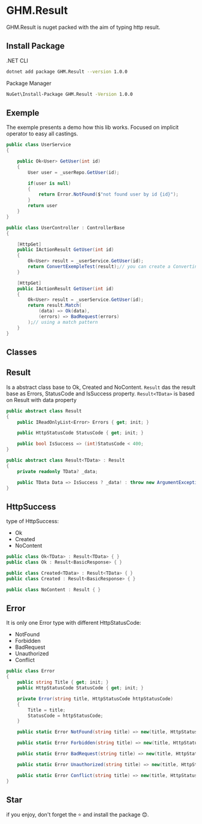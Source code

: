 # GHM.Result

GHM.Result is nuget packed with the aim of typing http result.

## Install Package

.NET CLI

```sh
dotnet add package GHM.Result --version 1.0.0
```

Package Manager

```sh
NuGet\Install-Package GHM.Result -Version 1.0.0
```

## Exemple

The exemple presents a demo how this lib works. Focused on implicit operator to easy all castings.

```csharp
public class UserService
{

    public Ok<User> GetUser(int id)
    {
        User user = _userRepo.GetUser(id);

        if(user is null)
        {
            return Error.NotFound($"not found user by id {id}");
        }
        return user
    }
}

```

```csharp
public class UserController : ControllerBase
{

    [HttpGet]
    public IActionResult GetUser(int id)
    {
        Ok<User> result = _userService.GetUser(id);
        return ConvertExempleTest(result);// you can create a Converting from Result to Action automaticly
    }

    [HttpGet]
    public IActionResult GetUser(int id)
    {
        Ok<User> result = _userService.GetUser(id);
        return result.Match(
            (data) => Ok(data),
            (errors) => BadRequest(errors)
        );// using a match pattern
    }
}

```

## Classes

## Result

Is a abstract class base to Ok, Created and NoContent.
`Result` das the result base as Errors, StatusCode and IsSuccess property.
`Result<TData>` is based on Result with data property

```csharp
public abstract class Result
{
    public IReadOnlyList<Error> Errors { get; init; }

    public HttpStatusCode StatusCode { get; init; }

    public bool IsSuccess => (int)StatusCode < 400;
}

public abstract class Result<TData> : Result
{
    private readonly TData? _data;

    public TData Data => IsSuccess ? _data! : throw new ArgumentException("http error has no data.");
}
```

## HttpSuccess

type of HttpSuccess:

- Ok
- Created
- NoContent

```csharp
public class Ok<TData> : Result<TData> { }
public class Ok : Result<BasicResponse> { }

public class Created<TData> : Result<TData> { }
public class Created : Result<BasicResponse> { }

public class NoContent : Result { }

```

## Error

It is only one Error type with different HttpStatusCode:

- NotFound
- Forbidden
- BadRequest
- Unauthorized
- Conflict

```csharp
public class Error
{
    public string Title { get; init; }
    public HttpStatusCode StatusCode { get; init; }

    private Error(string title, HttpStatusCode httpStatusCode)
    {
        Title = title;
        StatusCode = httpStatusCode;
    }

    public static Error NotFound(string title) => new(title, HttpStatusCode.NotFound);

    public static Error Forbidden(string title) => new(title, HttpStatusCode.Forbidden);

    public static Error BadRequest(string title) => new(title, HttpStatusCode.BadRequest);

    public static Error Unauthorized(string title) => new(title, HttpStatusCode.Unauthorized);

    public static Error Conflict(string title) => new(title, HttpStatusCode.Conflict);
}

```

## Star

if you enjoy, don't forget the ⭐ and install the package 😊.
